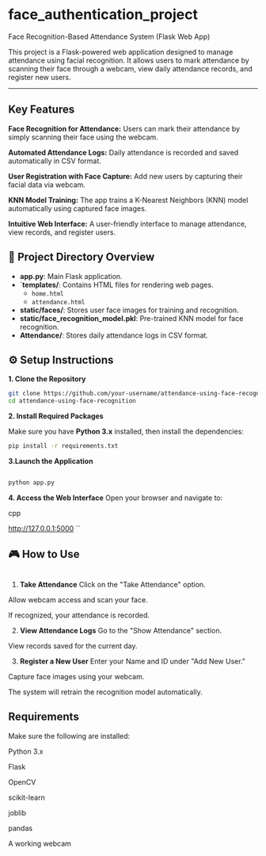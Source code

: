 # face_authentication_project
Face Recognition-Based Attendance System (Flask Web App)


This project is a Flask-powered web application designed to manage attendance using facial recognition. It allows users to mark attendance by scanning their face through a webcam, view daily attendance records, and register new users.


---

## Key Features
**Face Recognition for Attendance:**
Users can mark their attendance by simply scanning their face using the webcam.

**Automated Attendance Logs:**
Daily attendance is recorded and saved automatically in CSV format.

**User Registration with Face Capture:**
Add new users by capturing their facial data via webcam.

**KNN Model Training:**
The app trains a K-Nearest Neighbors (KNN) model automatically using captured face images.

**Intuitive Web Interface:**
A user-friendly interface to manage attendance, view records, and register users.

## 📁 Project Directory Overview

- **app.py**: Main Flask application.
- `**templates/**: Contains HTML files for rendering web pages.
  - `home.html`
  - `attendance.html`
- **static/faces/**: Stores user face images for training and recognition.
- **static/face_recognition_model.pkl**: Pre-trained KNN model for face recognition.
- **Attendance/**: Stores daily attendance logs in CSV format.
  
## ⚙️ Setup Instructions
**1. Clone the  Repository**
   
```bash
git clone https://github.com/your-username/attendance-using-face-recognition.git
cd attendance-using-face-recognition
```

**2. Install Required Packages**

Make sure you have **Python 3.x** installed, then install the dependencies:

```bash
pip install -r requirements.txt
```
**3.Launch the Application**
```bash

python app.py
```
**4. Access the Web Interface**
Open your browser and navigate to:

cpp

http://127.0.0.1:5000
``
## 🎮 How to Use
```
```
1. **Take Attendance**
Click on the "Take Attendance" option.

Allow webcam access and scan your face.

If recognized, your attendance is recorded.

2. **View Attendance Logs**
Go to the "Show Attendance" section.

View records saved for the current day.

3. **Register a New User**
Enter your Name and ID under "Add New User."

Capture face images using your webcam.

The system will retrain the recognition model automatically.

 ## Requirements
Make sure the following are installed:

Python 3.x

Flask

OpenCV

scikit-learn

joblib

pandas

A working webcam


